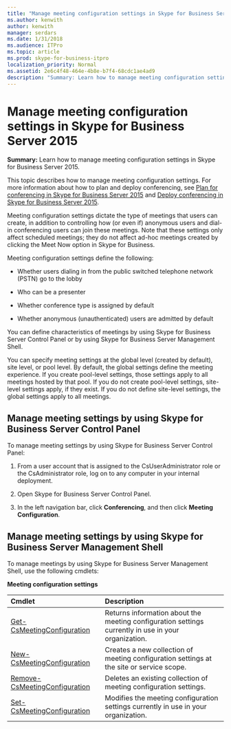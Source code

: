 ```yaml
---
title: "Manage meeting configuration settings in Skype for Business Server 2015"
ms.author: kenwith
author: kenwith
manager: serdars
ms.date: 1/31/2018
ms.audience: ITPro
ms.topic: article
ms.prod: skype-for-business-itpro
localization_priority: Normal
ms.assetid: 2e6c4f48-464e-4b8e-b7f4-68cdc1ae4ad9
description: "Summary: Learn how to manage meeting configuration settings in Skype for Business Server 2015."
---
```


# Manage meeting configuration settings in Skype for Business Server 2015
 
**Summary:** Learn how to manage meeting configuration settings in Skype for Business Server 2015.
  
This topic describes how to manage meeting configuration settings. For more information about how to plan and deploy conferencing, see [Plan for conferencing in Skype for Business Server 2015](../../plan-your-deployment/conferencing/conferencing.md) and [Deploy conferencing in Skype for Business Server 2015](../../deploy-1/deploy-conferencing/deploy-conferencing.md).
  
Meeting configuration settings dictate the type of meetings that users can create, in addition to controlling how (or even if) anonymous users and dial-in conferencing users can join these meetings. Note that these settings only affect scheduled meetings; they do not affect ad-hoc meetings created by clicking the Meet Now option in Skype for Business.
  
Meeting configuration settings define the following:
  
- Whether users dialing in from the public switched telephone network (PSTN) go to the lobby
    
- Who can be a presenter
    
- Whether conference type is assigned by default
    
- Whether anonymous (unauthenticated) users are admitted by default
    
You can define characteristics of meetings by using Skype for Business Server Control Panel or by using Skype for Business Server Management Shell. 
  
You can specify meeting settings at the global level (created by default), site level, or pool level. By default, the global settings define the meeting experience. If you create pool-level settings, those settings apply to all meetings hosted by that pool. If you do not create pool-level settings, site-level settings apply, if they exist. If you do not define site-level settings, the global settings apply to all meetings.
  
## Manage meeting settings by using Skype for Business Server Control Panel

To manage meeting settings by using Skype for Business Server Control Panel:
  
1. From a user account that is assigned to the CsUserAdministrator role or the CsAdministrator role, log on to any computer in your internal deployment.
    
2.  Open Skype for Business Server Control Panel.
    
3. In the left navigation bar, click **Conferencing**, and then click **Meeting Configuration**.
    
## Manage meeting settings by using Skype for Business Server Management Shell

To manage meetings by using Skype for Business Server Management Shell, use the following cmdlets:
  
**Meeting configuration settings**

|**Cmdlet**|**Description**|
|:-----|:-----|
|[Get-CsMeetingConfiguration](../../manage/management-shell/get-csmeetingconfiguration.md) <br/> |Returns information about the meeting configuration settings currently in use in your organization.  <br/> |
|[New-CsMeetingConfiguration](../../manage/management-shell/new-csmeetingconfiguration.md) <br/> |Creates a new collection of meeting configuration settings at the site or service scope.  <br/> |
|[Remove-CsMeetingConfiguration](../../manage/management-shell/remove-csmeetingconfiguration.md) <br/> |Deletes an existing collection of meeting configuration settings.  <br/> |
|[Set-CsMeetingConfiguration](../../manage/management-shell/set-csmeetingconfiguration.md) <br/> |Modifies the meeting configuration settings currently in use in your organization.  <br/> |
   

